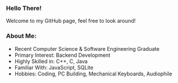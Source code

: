 ### Hello There!

Welcome to my GitHub page, feel free to look around!

### About Me:
- Recent Computer Science & Software Engineering Graduate
- Primary Interest: Backend Development
- Highly Skilled in: C++, C, Java
- Familiar With: JavaScript, SQLite
- Hobbies: Coding, PC Building, Mechanical Keyboards, Audiophile
